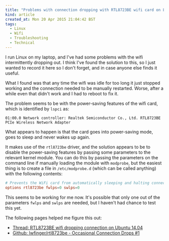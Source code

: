 ```yaml
---
title: "Problems with connection dropping with RTL8723BE wifi card on Linux"
kind: article
created_at: Mon 20 Apr 2015 21:04:42 BST
tags:
  - Linux
  - Wifi
  - Troubleshooting
  - Technical
---
```


I run Linux on my laptop, and I've had some problems with the wifi intermittently dropping out.  I think I've found the solution to this, so I just wanted to record it here so I don't forget, and in case anyone else finds it useful.

What I found was that any time the wifi was idle for too long it just stopped working and the connection needed to be manually restarted.  Worse, after a while even that didn't work and I had to reboot to fix it.

The problem seems to be with the power-saving features of the wifi card, which is identified by `lspci` as:

```
01:00.0 Network controller: Realtek Semiconductor Co., Ltd. RTL8723BE PCIe Wireless Network Adapter
```

What appears to happen is that the card goes into power-saving mode, goes to sleep and never wakes up again.

It makes use of the `rtl8723be` driver, and the solution appears to be to disable the power-saving features by passing some parameters to the relevant kernel module.  You can do this by passing the parameters on the command line if manually loading the module with `modprobe`, but the easiest thing is to create a file in `/etc/modprobe.d` (which can be called anything) with the following contents:

```conf
# Prevents the WiFi card from automatically sleeping and halting connection
options rtl8723be fwlps=0 swlps=0
```

This seems to be working for me now.  It's possible that only one out of the parameters `fwlps` and `swlps` are needed, but I haven't had chance to test this yet.

The following pages helped me figure this out:

- [Thread: RTL8723BE wifi dropping connection on Ubuntu 14.04][Ubuntu forum]
- [Github: lwfinger/rtl8723be - Occasional Connection Drops #1 ][github issue]

[Ubuntu forum]: http://ubuntuforums.org/showthread.php?t=2243978

[github issue]: https://github.com/lwfinger/rtl8723be/issues/1


